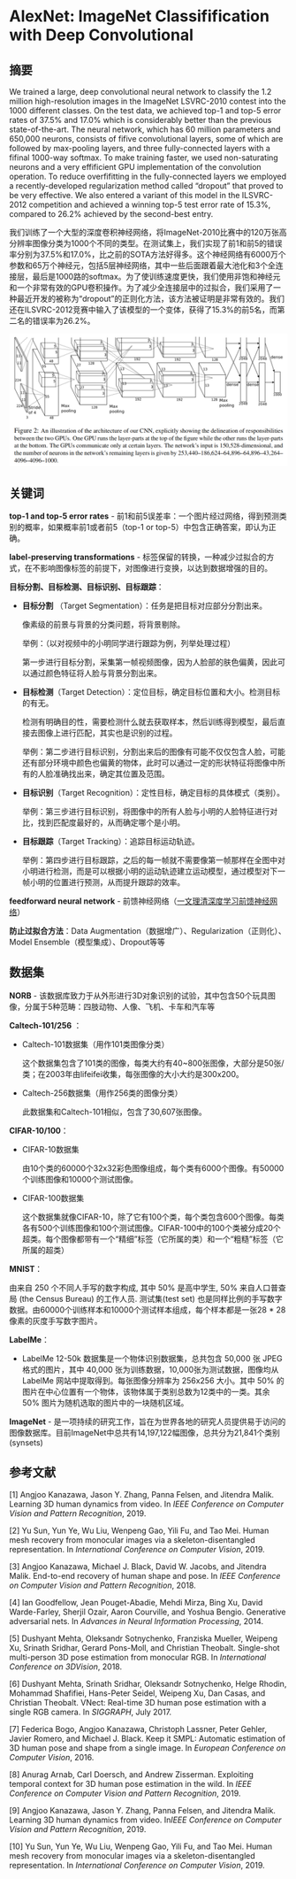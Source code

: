 # AlexNet: ImageNet Classifification with Deep Convolutional

## 摘要

We trained a large, deep convolutional neural network to classify the 1.2 million high-resolution images in the ImageNet LSVRC-2010 contest into the 1000 different classes. On the test data, we achieved top-1 and top-5 error rates of 37.5% and 17.0% which is considerably better than the previous state-of-the-art. The neural network, which has 60 million parameters and 650,000 neurons, consists of fifive convolutional layers, some of which are followed by max-pooling layers, and three fully-connected layers with a fifinal 1000-way softmax. To make training faster, we used non-saturating neurons and a very effificient GPU implementation of the convolution operation. To reduce overfifitting in the fully-connected layers we employed a recently-developed regularization method called “dropout” that proved to be very effective. We also entered a variant of this model in the ILSVRC-2012 competition and achieved a winning top-5 test error rate of 15.3%, compared to 26.2% achieved by the second-best entry.

我们训练了一个大型的深度卷积神经网络，将ImageNet-2010比赛中的120万张高分辨率图像分类为1000个不同的类型。在测试集上，我们实现了前1和前5的错误率分别为37.5%和17.0%，比之前的SOTA方法好得多。这个神经网络有6000万个参数和65万个神经元，包括5层神经网络，其中一些后面跟着最大池化和3个全连接层，最后是1000路的softmax。为了使训练速度更快，我们使用非饱和神经元和一个非常有效的GPU卷积操作。为了减少全连接层中的过拟合，我们采用了一种最近开发的被称为“dropout”的正则化方法，该方法被证明是非常有效的。我们还在ILSVRC-2012竞赛中输入了该模型的一个变体，获得了15.3%的前5名，而第二名的错误率为26.2%。

![1](AlexNet/1.png)





## 关键词

**top-1 and top-5 error rates** - 前1和前5误差率：一个图片经过网络，得到预测类别的概率，如果概率前1或者前5（top-1 or top-5）中包含正确答案，即认为正确。

**label-preserving transformations** - 标签保留的转换，一种减少过拟合的方式，在不影响图像标签的前提下，对图像进行变换，以达到数据增强的目的。

**目标分割、目标检测、目标识别、目标跟踪**：

- **目标分割** （Target Segmentation）：任务是把目标对应部分分割出来。

  像素级的前景与背景的分类问题，将背景剔除。

  举例：（以对视频中的小明同学进行跟踪为例，列举处理过程）

  第一步进行目标分割，采集第一帧视频图像，因为人脸部的肤色偏黄，因此可以通过颜色特征将人脸与背景分割出来。

- **目标检测**（Target Detection）：定位目标，确定目标位置和大小。检测目标的有无。

  检测有明确目的性，需要检测什么就去获取样本，然后训练得到模型，最后直接去图像上进行匹配，其实也是识别的过程。

  举例：第二步进行目标识别，分割出来后的图像有可能不仅仅包含人脸，可能还有部分环境中颜色也偏黄的物体，此时可以通过一定的形状特征将图像中所有的人脸准确找出来，确定其位置及范围。

- **目标识别**（Target Recognition）：定性目标，确定目标的具体模式（类别）。

  举例：第三步进行目标识别，将图像中的所有人脸与小明的人脸特征进行对比，找到匹配度最好的，从而确定哪个是小明。

- **目标跟踪**（Target Tracking）：追踪目标运动轨迹。

  举例：第四步进行目标跟踪，之后的每一帧就不需要像第一帧那样在全图中对小明进行检测，而是可以根据小明的运动轨迹建立运动模型，通过模型对下一帧小明的位置进行预测，从而提升跟踪的效率。

**feedforward neural network** - 前馈神经网络（[一文理清深度学习前馈神经网络](https://www.cnblogs.com/samshare/p/11801806.html)）

**防止过拟合方法**：Data Augmentation（数据增广）、Regularization（正则化）、Model Ensemble（模型集成）、Dropout等等



## 数据集

**NORB** - 该数据库致力于从外形进行3D对象识别的试验，其中包含50个玩具图像，分属于5种范畴：四肢动物、人像、飞机、卡车和汽车等

**Caltech-101/256** ：

- Caltech-101数据集（用作101类图像分类）

  这个数据集包含了101类的图像，每类大约有40~800张图像，大部分是50张/类；在2003年由lifeifei收集，每张图像的大小大约是300x200。

- Caltech-256数据集（用作256类的图像分类）

  此数据集和Caltech-101相似，包含了30,607张图像。

**CIFAR-10/100**：

- CIFAR-10数据集

  由10个类的60000个32x32彩色图像组成，每个类有6000个图像。有50000个训练图像和10000个测试图像。

- CIFAR-100数据集

  这个数据集就像CIFAR-10，除了它有100个类，每个类包含600个图像。每类各有500个训练图像和100个测试图像。CIFAR-100中的100个类被分成20个超类。每个图像都带有一个“精细”标签（它所属的类）和一个“粗糙”标签（它所属的超类）

**MNIST**：

由来自 250 个不同人手写的数字构成, 其中 50% 是高中学生, 50% 来自人口普查局 (the Census Bureau) 的工作人员. 测试集(test set) 也是同样比例的手写数字数据。由60000个训练样本和10000个测试样本组成，每个样本都是一张28 * 28像素的灰度手写数字图片。

**LabelMe**：

- LabelMe 12-50k 数据集是一个物体识别数据集，总共包含 50,000 张 JPEG 格式的图片，其中 40,000 张为训练数据，10,000张为测试数据，图像均从 LabelMe 网站中提取得到。每张图像分辨率为 256x256 大小。其中 50% 的图片在中心位置有一个物体，该物体属于类别总数为12类中的一类。其余 50% 图片为随机选取的图片中的一块随机区域。

**ImageNet** - 是一项持续的研究工作，旨在为世界各地的研究人员提供易于访问的图像数据库。目前ImageNet中总共有14,197,122幅图像，总共分为21,841个类别(synsets)



## 参考文献

[1] Angjoo Kanazawa, Jason Y. Zhang, Panna Felsen, and Jitendra Malik. Learning 3D human dynamics from video. In *IEEE Conference on Computer Vision and Pattern Recognition*, 2019.

[2] Yu Sun, Yun Ye, Wu Liu, Wenpeng Gao, Yili Fu, and Tao Mei. Human mesh recovery from monocular images via a skeleton-disentangled representation. In *International Conference on Computer Vision*, 2019.

[3] Angjoo Kanazawa, Michael J. Black, David W. Jacobs, and Jitendra Malik. End-to-end recovery of human shape and pose. In *IEEE Conference on Computer Vision and Pattern Recognition*, 2018.

[4] Ian Goodfellow, Jean Pouget-Abadie, Mehdi Mirza, Bing Xu, David Warde-Farley, Sherjil Ozair, Aaron Courville, and Yoshua Bengio. Generative adversarial nets. In *Advances in Neural Information Processing*, 2014.

[5] Dushyant Mehta, Oleksandr Sotnychenko, Franziska Mueller, Weipeng Xu, Srinath Sridhar, Gerard Pons-Moll, and Christian Theobalt. Single-shot multi-person 3D pose estimation from monocular RGB. In *International Conference on 3DVision*, 2018.

[6] Dushyant Mehta, Srinath Sridhar, Oleksandr Sotnychenko, Helge Rhodin, Mohammad Shafifiei, Hans-Peter Seidel, Weipeng Xu, Dan Casas, and Christian Theobalt. VNect: Real-time 3D human pose estimation with a single RGB camera. In *SIGGRAPH*, July 2017.

[7] Federica Bogo, Angjoo Kanazawa, Christoph Lassner, Peter Gehler, Javier Romero, and Michael J. Black. Keep it SMPL: Automatic estimation of 3D human pose and shape from a single image. In *European Conference on Computer Vision*, 2016. 

[8] Anurag Arnab, Carl Doersch, and Andrew Zisserman. Exploiting temporal context for 3D human pose estimation in the wild. In *IEEE Conference on Computer Vision and Pattern Recognition*, 2019. 

[9] Angjoo Kanazawa, Jason Y. Zhang, Panna Felsen, and Jitendra Malik. Learning 3D human dynamics from video. In*IEEE Conference on Computer Vision and Pattern Recognition*, 2019.

[10] Yu Sun, Yun Ye, Wu Liu, Wenpeng Gao, Yili Fu, and Tao Mei. Human mesh recovery from monocular images via a skeleton-disentangled representation. In *International Conference on Computer Vision*, 2019.
